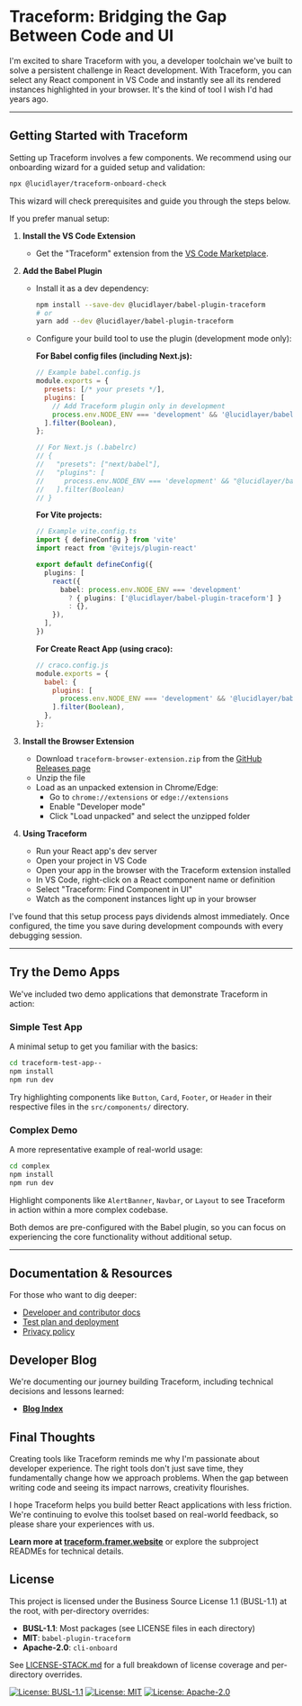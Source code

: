 # Traceform: Bridging the Gap Between Code and UI


I'm excited to share Traceform with you, a developer toolchain we've built to solve a persistent challenge in React development. With Traceform, you can select any React component in VS Code and instantly see all its rendered instances highlighted in your browser. It's the kind of tool I wish I'd had years ago.

---

## Getting Started with Traceform

Setting up Traceform involves a few components. We recommend using our onboarding wizard for a guided setup and validation:

```bash
npx @lucidlayer/traceform-onboard-check
```

This wizard will check prerequisites and guide you through the steps below.

If you prefer manual setup:

1.  **Install the VS Code Extension**
    * Get the "Traceform" extension from the [VS Code Marketplace](https://marketplace.visualstudio.com/items?itemName=LucidLayer.traceform-vscode).

2.  **Add the Babel Plugin**
    * Install it as a dev dependency:
      ```bash
      npm install --save-dev @lucidlayer/babel-plugin-traceform
      # or
      yarn add --dev @lucidlayer/babel-plugin-traceform
      ```
    * Configure your build tool to use the plugin (development mode only):

      **For Babel config files (including Next.js):**
      ```javascript
      // Example babel.config.js
      module.exports = {
        presets: [/* your presets */],
        plugins: [
          // Add Traceform plugin only in development
          process.env.NODE_ENV === 'development' && '@lucidlayer/babel-plugin-traceform',
        ].filter(Boolean),
      };

      // For Next.js (.babelrc)
      // {
      //   "presets": ["next/babel"],
      //   "plugins": [
      //     process.env.NODE_ENV === 'development' && "@lucidlayer/babel-plugin-traceform"
      //   ].filter(Boolean)
      // }
      ```

      **For Vite projects:**
      ```typescript
      // Example vite.config.ts
      import { defineConfig } from 'vite'
      import react from '@vitejs/plugin-react'

      export default defineConfig({
        plugins: [
          react({
            babel: process.env.NODE_ENV === 'development' 
              ? { plugins: ['@lucidlayer/babel-plugin-traceform'] } 
              : {},
          }),
        ],
      })
      ```

      **For Create React App (using craco):**
      ```javascript
      // craco.config.js
      module.exports = {
        babel: {
          plugins: [
            process.env.NODE_ENV === 'development' && '@lucidlayer/babel-plugin-traceform',
          ].filter(Boolean),
        },
      };
      ```

3.  **Install the Browser Extension**
    * Download `traceform-browser-extension.zip` from the [GitHub Releases page](https://github.com/lucidlayer/traceform/releases)
    * Unzip the file
    * Load as an unpacked extension in Chrome/Edge:
      * Go to `chrome://extensions` or `edge://extensions`
      * Enable "Developer mode"
      * Click "Load unpacked" and select the unzipped folder

4.  **Using Traceform**
    * Run your React app's dev server
    * Open your project in VS Code
    * Open your app in the browser with the Traceform extension installed
    * In VS Code, right-click on a React component name or definition
    * Select "Traceform: Find Component in UI"
    * Watch as the component instances light up in your browser

I've found that this setup process pays dividends almost immediately. Once configured, the time you save during development compounds with every debugging session.

---

## Try the Demo Apps

We've included two demo applications that demonstrate Traceform in action:

### Simple Test App

A minimal setup to get you familiar with the basics:

```bash
cd traceform-test-app--
npm install
npm run dev
```

Try highlighting components like `Button`, `Card`, `Footer`, or `Header` in their respective files in the `src/components/` directory.

### Complex Demo

A more representative example of real-world usage:

```bash
cd complex
npm install
npm run dev
```

Highlight components like `AlertBanner`, `Navbar`, or `Layout` to see Traceform in action within a more complex codebase.

Both demos are pre-configured with the Babel plugin, so you can focus on experiencing the core functionality without additional setup.

---

## Documentation & Resources

For those who want to dig deeper:

- [Developer and contributor docs](docs/README.md)
- [Test plan and deployment](docs/test_plan_and_deployment.md)
- [Privacy policy](docs/PRIVACY_POLICY.md)

## Developer Blog

We're documenting our journey building Traceform, including technical decisions and lessons learned:

- [**Blog Index**](../blog/README.md)

## Final Thoughts

Creating tools like Traceform reminds me why I'm passionate about developer experience. The right tools don't just save time, they fundamentally change how we approach problems. When the gap between writing code and seeing its impact narrows, creativity flourishes.

I hope Traceform helps you build better React applications with less friction. We're continuing to evolve this toolset based on real-world feedback, so please share your experiences with us.

**Learn more at [traceform.framer.website](https://traceform.framer.website/)** or explore the subproject READMEs for technical details.

## License

This project is licensed under the Business Source License 1.1 (BUSL-1.1) at the root, with per-directory overrides:
- **BUSL-1.1**: Most packages (see LICENSE files in each directory)
- **MIT**: `babel-plugin-traceform`
- **Apache-2.0**: `cli-onboard`

See [LICENSE-STACK.md](LICENSE-STACK.md) for a full breakdown of license coverage and per-directory overrides.

[![License: BUSL-1.1](https://img.shields.io/badge/license-BUSL--1.1-blue)](https://mariadb.com/bsl11/)
[![License: MIT](https://img.shields.io/badge/license-MIT-green)](https://opensource.org/licenses/MIT)
[![License: Apache-2.0](https://img.shields.io/badge/license-Apache--2.0-orange)](https://www.apache.org/licenses/LICENSE-2.0)
